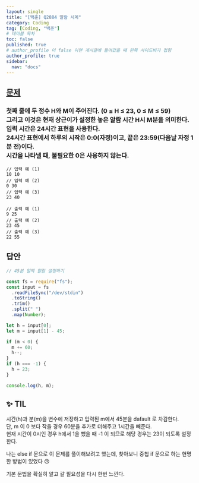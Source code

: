 ```yaml
---
layout: single
title: "[백준] Q2884 알람 시계"
category: Coding
tag: [Coding, "백준"]
# 테이블 목차
toc: false
published: true
# author_profile 이 false 이면 게시글에 들어갔을 때 왼쪽 사이드바가 접힘
author_profile: true
sidebar:
  nav: "docs"
---
```


## [문제](https://www.acmicpc.net/problem/2884)

### 첫째 줄에 두 정수 H와 M이 주어진다. (0 ≤ H ≤ 23, 0 ≤ M ≤ 59) <br/>그리고 이것은 현재 상근이가 설정한 놓은 알람 시간 H시 M분을 의미한다.<br/>입력 시간은 24시간 표현을 사용한다. <br/> 24시간 표현에서 하루의 시작은 0:0(자정)이고, 끝은 23:59(다음날 자정 1분 전)이다. <br/>시간을 나타낼 때, 불필요한 0은 사용하지 않는다.


```
// 입력 예 (1)
10 10
// 입력 예 (2)
0 30
// 입력 예 (3)
23 40
```

```
// 출력 예 (1)
9 25
// 출력 예 (2)
23 45
// 출력 예 (3)
22 55
```

## 답안

```javascript
// 45분 일찍 알람 설정하기

const fs = require("fs");
const input = fs
  .readFileSync("/dev/stdin")
  .toString()
  .trim()
  .split(" ")
  .map(Number);

let h = input[0];
let m = input[1] - 45;

if (m < 0) {
  m += 60;
  h--;
}
if (h === -1) {
  h = 23;
}

console.log(h, m);
```

## ✨ TIL

시간(h)과 분(m)을 변수에 저장하고 입력된 m에서 45분을 dafault 로 차감한다. <br/>
단, m 이 0 보다 작을 경우 60분을 추가로 더해주고 1시간을 빼준다.<br/>
현재 시간이 0시인 경우 h에서 1을 뺐을 때 -1 이 되므로 해당 경우는 23이 되도록 설정한다.

나는 else if 문으로 이 문제를 풀이해보려고 했는데,
찾아보니 중첩 if 문으로 하는 현명한 방법이 있었다 😢

기본 문법을 확실히 알고 갈 필요성을 다시 한번 느낀다.
